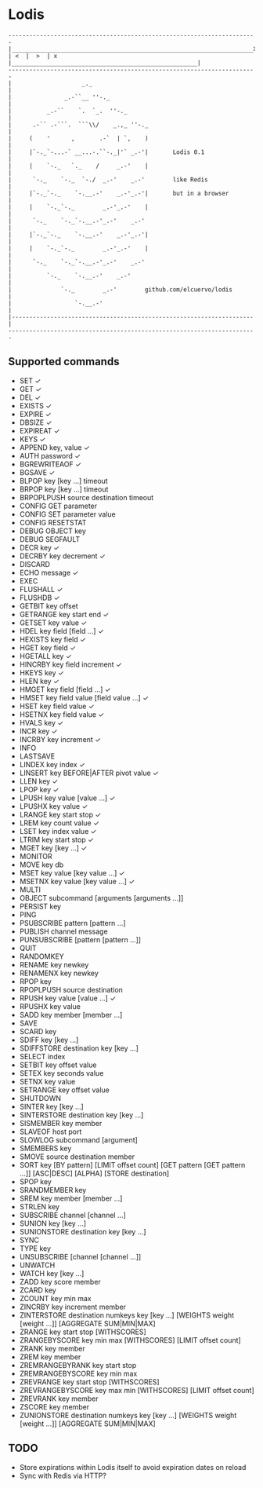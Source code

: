 # Lodis

    -----------------------------------------------------------------------
    |_____________________________________________________________________X
    | <  |  >  | x  |_____________________________________________________|
    -----------------------------------------------------------------------
    |                    _._                                              |
    |               _.-``__ ''-._                                         |
    |          _.-``    `.  `_.  ''-._                                    |
    |      .-`` .-```.  ```\\/    _.,_ ''-._                              |
    |     (    '      ,       .-`  | `,    )                              |
    |     |`-._`-...-` __...-.``-._|'` _.-'|       Lodis 0.1              |
    |     |    `-._   `._    /     _.-'    |                              |
    |      `-._    `-._  `-./  _.-'    _.-'        like Redis             |
    |     |`-._`-._    `-.__.-'    _.-'_.-'|       but in a browser       |
    |     |    `-._`-._        _.-'_.-'    |                              |
    |      `-._    `-._`-.__.-'_.-'    _.-'                               |
    |     |`-._`-._    `-.__.-'    _.-'_.-'|                              |
    |     |    `-._`-._        _.-'_.-'    |                              |
    |      `-._    `-._`-.__.-'_.-'    _.-'                               |
    |          `-._    `-.__.-'    _.-'                                   |
    |              `-._        _.-'        github.com/elcuervo/lodis      |
    |                  `-.__.-'                                           |
    |---------------------------------------------------------------------|
    -----------------------------------------------------------------------



## Supported commands
  * SET &#10003;
  * GET &#10003;
  * DEL &#10003;
  * EXISTS &#10003;
  * EXPIRE &#10003;
  * DBSIZE &#10003;
  * EXPIREAT &#10003;
  * KEYS &#10003;
  * APPEND key, value &#10003;
  * AUTH password &#10003;
  * BGREWRITEAOF &#10003;
  * BGSAVE &#10003;
  * BLPOP key [key ...] timeout
  * BRPOP key [key ...] timeout
  * BRPOPLPUSH source destination timeout
  * CONFIG GET parameter
  * CONFIG SET parameter value
  * CONFIG RESETSTAT
  * DEBUG OBJECT key
  * DEBUG SEGFAULT
  * DECR key &#10003;
  * DECRBY key decrement &#10003;
  * DISCARD
  * ECHO message &#10003;
  * EXEC
  * FLUSHALL &#10003;
  * FLUSHDB &#10003;
  * GETBIT key offset
  * GETRANGE key start end &#10003;
  * GETSET key value &#10003;
  * HDEL key field [field ...] &#10003;
  * HEXISTS key field &#10003;
  * HGET key field &#10003;
  * HGETALL key &#10003;
  * HINCRBY key field increment &#10003;
  * HKEYS key &#10003;
  * HLEN key &#10003;
  * HMGET key field [field ...] &#10003;
  * HMSET key field value [field value ...] &#10003;
  * HSET key field value &#10003;
  * HSETNX key field value &#10003;
  * HVALS key &#10003;
  * INCR key &#10003;
  * INCRBY key increment &#10003;
  * INFO
  * LASTSAVE
  * LINDEX key index &#10003;
  * LINSERT key BEFORE|AFTER pivot value &#10003;
  * LLEN key &#10003;
  * LPOP key &#10003;
  * LPUSH key value [value ...] &#10003;
  * LPUSHX key value &#10003;
  * LRANGE key start stop &#10003;
  * LREM key count value &#10003;
  * LSET key index value &#10003;
  * LTRIM key start stop &#10003;
  * MGET key [key ...] &#10003;
  * MONITOR
  * MOVE key db
  * MSET key value [key value ...] &#10003;
  * MSETNX key value [key value ...] &#10003;
  * MULTI
  * OBJECT subcommand [arguments [arguments ...]]
  * PERSIST key
  * PING
  * PSUBSCRIBE pattern [pattern ...]
  * PUBLISH channel message
  * PUNSUBSCRIBE [pattern [pattern ...]]
  * QUIT
  * RANDOMKEY
  * RENAME key newkey
  * RENAMENX key newkey
  * RPOP key
  * RPOPLPUSH source destination
  * RPUSH key value [value ...] &#10003;
  * RPUSHX key value
  * SADD key member [member ...]
  * SAVE
  * SCARD key
  * SDIFF key [key ...]
  * SDIFFSTORE destination key [key ...]
  * SELECT index
  * SETBIT key offset value
  * SETEX key seconds value
  * SETNX key value
  * SETRANGE key offset value
  * SHUTDOWN
  * SINTER key [key ...]
  * SINTERSTORE destination key [key ...]
  * SISMEMBER key member
  * SLAVEOF host port
  * SLOWLOG subcommand [argument]
  * SMEMBERS key
  * SMOVE source destination member
  * SORT key [BY pattern] [LIMIT offset count] [GET pattern [GET pattern ...]] [ASC|DESC] [ALPHA] [STORE destination]
  * SPOP key
  * SRANDMEMBER key
  * SREM key member [member ...]
  * STRLEN key
  * SUBSCRIBE channel [channel ...]
  * SUNION key [key ...]
  * SUNIONSTORE destination key [key ...]
  * SYNC
  * TYPE key
  * UNSUBSCRIBE [channel [channel ...]]
  * UNWATCH
  * WATCH key [key ...]
  * ZADD key score member
  * ZCARD key
  * ZCOUNT key min max
  * ZINCRBY key increment member
  * ZINTERSTORE destination numkeys key [key ...] [WEIGHTS weight [weight ...]] [AGGREGATE SUM|MIN|MAX]
  * ZRANGE key start stop [WITHSCORES]
  * ZRANGEBYSCORE key min max [WITHSCORES] [LIMIT offset count]
  * ZRANK key member
  * ZREM key member
  * ZREMRANGEBYRANK key start stop
  * ZREMRANGEBYSCORE key min max
  * ZREVRANGE key start stop [WITHSCORES]
  * ZREVRANGEBYSCORE key max min [WITHSCORES] [LIMIT offset count]
  * ZREVRANK key member
  * ZSCORE key member
  * ZUNIONSTORE destination numkeys key [key ...] [WEIGHTS weight [weight ...]] [AGGREGATE SUM|MIN|MAX]


## TODO
  * Store expirations within Lodis itself to avoid expiration dates on reload
  * Sync with Redis via HTTP?
